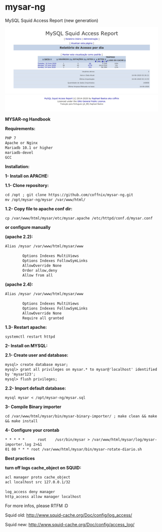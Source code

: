 mysar-ng
========

MySQL Squid Access Report (new generation)

![Screenshot](mysar-ng-v2.png)



**MYSAR-ng Handbook**

**Requirements:**

<pre><code>PHP 7
Apache or Nginx
Mariadb 10.1 or higher
mariadb-devel
GCC</code></pre>

**Installation:**

**1- Install on APACHE:**

**1.1- Clone repository:**

<pre><code>cd /opt ; git clone https://github.com/coffnix/mysar-ng.git
mv /opt/mysar-ng/mysar /var/www/html/</code></pre>

**1.2- Copy file to apache conf dir:**

<pre><code>cp /var/www/html/mysar/etc/mysar.apache /etc/httpd/conf.d/mysar.conf</code></pre>

**or configure manually**

**(apache 2.2):**

<pre><code>Alias /mysar /var/www/html/mysar/www
<Directory "/var/www/html/mysar/www">
        Options Indexes MultiViews
        Options Indexes FollowSymLinks
        AllowOverride None
        Order allow,deny
        Allow from all
</Directory></code></pre>


**(apache 2.4):**

<pre><code>Alias /mysar /var/www/html/mysar/www
<Directory "/var/www/html/mysar/www">
        Options Indexes MultiViews
        Options Indexes FollowSymLinks
        AllowOverride None
        Require all granted
</Directory></code></pre>


**1.3- Restart apache:**

<pre><code>systemctl restart httpd</code></pre>

**2- Install on MYSQL:**

**2.1- Create user and database:**

<pre><code>mysql> create database mysar;
mysql> grant all privileges on mysar.* to mysar@'localhost' identified by 'mysar123';
mysql> flush privileges;</code></pre>

**2.2- Import default database:**

<pre><code>mysql mysar < /opt/mysar-ng/mysar.sql </code></pre>


**3- Compile Binary importer**

<pre><code>cd /var/www/html/mysar/bin/mysar-binary-importer/ ; make clean && make && make install</code></pre>


**4- Configure your crontab**

<pre><code>* * * * *      root    /usr/bin/mysar > /var/www/html/mysar/log/mysar-importer.log 2>&1
01 00 * * * root /var/www/html/mysar/bin/mysar-rotate-diario.sh</code></pre>


**Best practices**

**turn off logs cache_object on SQUID:**

<pre><code>acl manager proto cache_object
acl localhost src 127.0.0.1/32

log_access deny manager
http_access allow manager localhost</code></pre>

For more infos, please RTFM :D

Squid old: http://www.squid-cache.org/Doc/config/log_access/

Squid new: http://www.squid-cache.org/Doc/config/access_log/ 



